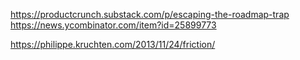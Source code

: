 https://productcrunch.substack.com/p/escaping-the-roadmap-trap
  https://news.ycombinator.com/item?id=25899773


https://philippe.kruchten.com/2013/11/24/friction/